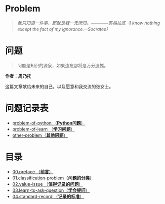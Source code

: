 # Problem

> *我只知道一件事，那就是我一无所知。————苏格拉底（I know nothing except the fact of my ignorance.--Socrates）*

# 问题

> 问题是知识的源泉，如果遗忘那将是万分遗憾。

**作者：周乃托**

这篇文章献给未来的自己，以及愿意和我交流的张女士。

# 问题记录表

- [problem-of-python （**Python问题**）](problem-of-python.md)
- [problem-of-learn （**学习问题**）](problem-of-learn.md)
- [other-problem（**其他问题**）](other-problem.md)



# 目录

- [00.preface （**前言**）](01.preface.md)
- [01.classification-problem（**问题的分类**）]()
- [02.value-issue （**值得记录的问题**）]()
- [03.learn-to-ask-question（**学会提问**）]()
- [04.standard-record （**记录的标准**）]()



